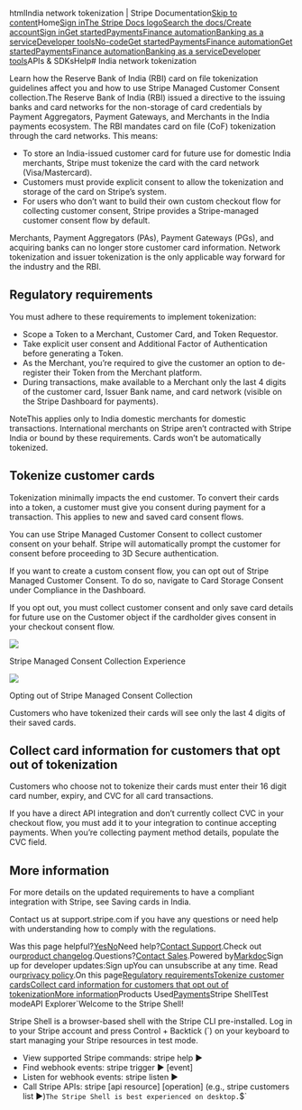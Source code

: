 htmlIndia network tokenization | Stripe Documentation[Skip to content](#main-content)Home[Sign in](https://dashboard.stripe.com/login?redirect=https%3A%2F%2Fdocs.stripe.com%2Findia-network-tokenization)[The Stripe Docs logo](/)[Search the docs/](#)[Create account](https://dashboard.stripe.com/register)[Sign in](https://dashboard.stripe.com/login?redirect=https%3A%2F%2Fdocs.stripe.com%2Findia-network-tokenization)[Get started](/get-started)[Payments](/payments)[Finance automation](/finance-automation)[Banking as a service](/financial-services)[Developer tools](/development)[No-code](/no-code)[Get started](/get-started)[Payments](/payments)[Finance automation](/finance-automation)[](#)[Get started](/get-started)[Payments](/payments)[Finance automation](/finance-automation)[Banking as a service](/financial-services)[Developer tools](/development)[](#)APIs & SDKsHelp[](#)[](#)# India network tokenization

Learn how the Reserve Bank of India (RBI) card on file tokenization guidelines affect you and how to use Stripe Managed Customer Consent collection.The Reserve Bank of India (RBI) issued a directive to the issuing banks and card networks for the non-storage of card credentials by Payment Aggregators, Payment Gateways, and Merchants in the India payments ecosystem. The RBI mandates card on file (CoF) tokenization through the card networks. This means:

- To store an India-issued customer card for future use for domestic India merchants, Stripe must tokenize the card with the card network (Visa/Mastercard).
- Customers must provide explicit consent to allow the tokenization and storage of the card on Stripe’s system.
- For users who don’t want to build their own custom checkout flow for collecting customer consent, Stripe provides a Stripe-managed customer consent flow by default.

Merchants, Payment Aggregators (PAs), Payment Gateways (PGs), and acquiring banks can no longer store customer card information. Network tokenization and issuer tokenization is the only applicable way forward for the industry and the RBI.

## Regulatory requirements

You must adhere to these requirements to implement tokenization:

- Scope a Token to a Merchant, Customer Card, and Token Requestor.
- Take explicit user consent and Additional Factor of Authentication before generating a Token.
- As the Merchant, you’re required to give the customer an option to de-register their Token from the Merchant platform.
- During transactions, make available to a Merchant only the last 4 digits of the customer card, Issuer Bank name, and card network (visible on the Stripe Dashboard for payments).

NoteThis applies only to India domestic merchants for domestic transactions. International merchants on Stripe aren’t contracted with Stripe India or bound by these requirements. Cards won’t be automatically tokenized.

## Tokenize customer cards

Tokenization minimally impacts the end customer. To convert their cards into a token, a customer must give you consent during payment for a transaction. This applies to new and saved card consent flows.

You can use Stripe Managed Customer Consent to collect customer consent on your behalf. Stripe will automatically prompt the customer for consent before proceeding to 3D Secure authentication.

If you want to create a custom consent flow, you can opt out of Stripe Managed Customer Consent. To do so, navigate to Card Storage Consent under Compliance in the Dashboard.

If you opt out, you must collect customer consent and only save card details for future use on the Customer object if the cardholder gives consent in your checkout consent flow.

![](https://b.stripecdn.com/docs-statics-srv/assets/customer-consent-modal.f76e495163cda39ce68fc98fb900b99c.png)

Stripe Managed Consent Collection Experience

![](https://b.stripecdn.com/docs-statics-srv/assets/dashboard-toggle.519b55eff7a68a73d02a4ec549343209.png)

Opting out of Stripe Managed Consent Collection

Customers who have tokenized their cards will see only the last 4 digits of their saved cards.

## Collect card information for customers that opt out of tokenization

Customers who choose not to tokenize their cards must enter their 16 digit card number, expiry, and CVC for all card transactions.

If you have a direct API integration and don’t currently collect CVC in your checkout flow, you must add it to your integration to continue accepting payments. When you’re collecting payment method details, populate the CVC field.

## More information

For more details on the updated requirements to have a compliant integration with Stripe, see Saving cards in India.

Contact us at support.stripe.com if you have any questions or need help with understanding how to comply with the regulations.

Was this page helpful?[Yes](#)[No](#)Need help?[Contact Support](https://support.stripe.com/).Check out our[product changelog](https://stripe.com/blog/changelog).Questions?[Contact Sales](https://stripe.com/contact/sales).Powered by[Markdoc](https://markdoc.dev)Sign up for developer updates:Sign upYou can unsubscribe at any time. Read our[privacy policy](https://stripe.com/privacy).On this page[Regulatory requirements](#regulatory-requirements)[Tokenize customer cards](#tokenize-customer-cards)[Collect card information for customers that opt out of tokenization](#collect-card-information-for-customers-that-opt-out-of-tokenization)[More information](#more-information)Products Used[Payments](/payments)Stripe ShellTest modeAPI Explorer[](https://stripe.com/docs/stripe-cli#install)`Welcome to the Stripe Shell!

Stripe Shell is a browser-based shell with the Stripe CLI pre-installed. Log in to your
Stripe account and press Control + Backtick (`) on your keyboard to start managing your Stripe
resources in test mode.

- View supported Stripe commands: stripe help ▶️
- Find webhook events: stripe trigger ▶️ [event]
- Listen for webhook events: stripe listen ▶
- Call Stripe APIs: stripe [api resource] [operation] (e.g., stripe customers list ▶️)`The Stripe Shell is best experienced on desktop.`$`